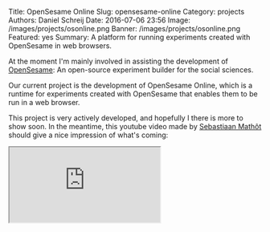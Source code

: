 Title: OpenSesame Online
Slug: opensesame-online
Category: projects
Authors: Daniel Schreij
Date: 2016-07-06 23:56
Image: /images/projects/osonline.png
Banner: /images/projects/osonline.png
Featured: yes
Summary: A platform for running experiments created with OpenSesame in web browsers.

At the moment I'm mainly involved in assisting the development of [OpenSesame](http://osdoc.cogsci.nl): An open-source experiment builder for the social sciences. 

Our current project is the development of OpenSesame Online, which is a runtime for experiments created with OpenSesame that enables them to be run in a web browser. 

This project is very actively developed, and hopefully I there is more to show soon. In the meantime, this youtube video made by [Sebastiaan Mathôt](http://cogsci.nl/smathot) should give a nice impression of what's coming:

<div class="embed-responsive embed-responsive-16by9">
<iframe class="embed-responsive-item" src="https://www.youtube.com/embed/bYW0sy_KAx4" allowfullscreen></iframe>
</div>